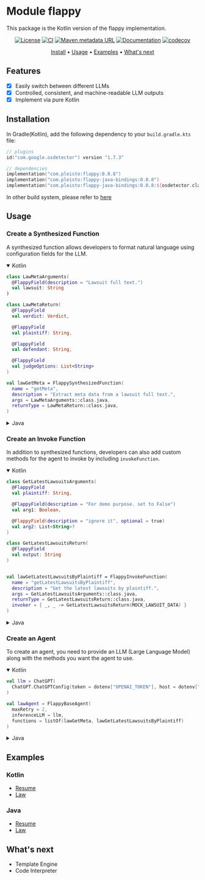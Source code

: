 # Module flappy

This package is the Kotlin version of the flappy implementation.

<div align="center">

[![License](https://img.shields.io/github/license/pleisto/flappy.svg)](https://raw.githubusercontent.com/pleisto/flappy/main/LICENSE)
[![CI](https://img.shields.io/github/actions/workflow/status/pleisto/flappy/kotlin-ci.yml.svg)](https://github.com/pleisto/flappy/actions/workflows/kotlin-ci.yml)
[![Maven metadata URL](https://img.shields.io/maven-metadata/v.svg?metadataUrl=https%3A%2F%2Frepo1.maven.org%2Fmaven2%2Fcom%2Fpleisto%2Fflappy%2Fmaven-metadata.xml&color=blue)](https://central.sonatype.com/artifact/com.pleisto/flappy)
[![Documentation](https://javadoc.io/badge/com.pleisto/flappy.svg)](https://javadoc.io/doc/com.pleisto/flappy)
[![codecov](https://codecov.io/gh/pleisto/flappy/graph/badge.svg?token=8C94YY3KBD)](https://codecov.io/gh/pleisto/flappy)

[Install](#installation) •
[Usage](#usage) •
[Examples](#examples) •
[What's next](#whats-next)

</div>

## Features

- [x] Easily switch between different LLMs
- [x] Controlled, consistent, and machine-readable LLM outputs
- [x] Implement via pure Kotlin

## Installation

In Gradle(Kotlin), add the following dependency to your `build.gradle.kts` file:

```kotlin
// plugins
id("com.google.osdetector") version "1.7.3"

// dependencies
implementation("com.pleisto:flappy:0.0.8")
implementation("com.pleisto:flappy-java-bindings:0.0.8")
implementation("com.pleisto:flappy-java-bindings:0.0.8:${osdetector.classifier}")
```

In other build system, please refer to [here](https://central.sonatype.com/artifact/com.pleisto/flappy)

## Usage

### Create a Synthesized Function

A synthesized function allows developers to format natural language using configuration fields for the LLM.

<details open>
  <summary>Kotlin</summary>

```kotlin
class LawMetaArguments(
  @FlappyField(description = "Lawsuit full text.")
  val lawsuit: String
)

class LawMetaReturn(
  @FlappyField
  val verdict: Verdict,

  @FlappyField
  val plaintiff: String,

  @FlappyField
  val defendant: String,

  @FlappyField
  val judgeOptions: List<String>
)

val lawGetMeta = FlappySynthesizedFunction(
  name = "getMeta",
  description = "Extract meta data from a lawsuit full text.",
  args = LawMetaArguments::class.java,
  returnType = LawMetaReturn::class.java,
)
```

</details>

<details>
  <summary>Java</summary>

```java
class LawMetaArguments {
  @FlappyField(description = "Lawsuit full text.")
  String lawsuit;
}

class LawMetaReturn {
  @FlappyField
  Verdict verdict;

  @FlappyField
  String plaintiff;

  @FlappyField
  String defendant;

  @FlappyField
  List<String> judgeOptions;
}

  FlappyFunction<?, ?> lawGetMeta = new FlappySynthesizedFunction(
    "getMeta",
    "Extract meta data from a lawsuit full text.",
    LawMetaArguments.class,
    LawMetaReturn.class
  );
```

</details>

### Create an Invoke Function

In addition to synthesized functions, developers can also add custom methods for the agent to invoke by including `invokeFunction`.

<details open>
  <summary>Kotlin</summary>

```kotlin
class GetLatestLawsuitsArguments(
  @FlappyField
  val plaintiff: String,

  @FlappyField(description = "For demo purpose. set to False")
  val arg1: Boolean,

  @FlappyField(description = "ignore it", optional = true)
  val arg2: List<String>?
)

class GetLatestLawsuitsReturn(
  @FlappyField
  val output: String
)


val lawGetLatestLawsuitsByPlaintiff = FlappyInvokeFunction(
  name = "getLatestLawsuitsByPlaintiff",
  description = "Get the latest lawsuits by plaintiff.",
  args = GetLatestLawsuitsArguments::class.java,
  returnType = GetLatestLawsuitsReturn::class.java,
  invoker = { _, _ -> GetLatestLawsuitsReturn(MOCK_LAWSUIT_DATA) }
)
```

</details>

<details>
  <summary>Java</summary>

```java
class GetLatestLawsuitsArguments {
  @FlappyField
  String plaintiff;

  @FlappyField(description = "For demo purpose. set to False")
  Boolean arg1;

  @FlappyField(description = "ignore it", optional = true)
  List<String> arg2 = null;
}

static class GetLatestLawsuitsReturn {
  @FlappyField
  String output;

  public GetLatestLawsuitsReturn(String output) {
    this.output = output;
  }
}

  FlappyFunction<?, ?> lawGetLatestLawsuitsByPlaintiff = new FlappyInvokeFunction(
    "getLatestLawsuitsByPlaintiff",
    "Get the latest lawsuits by plaintiff.",
    GetLatestLawsuitsArguments.class,
    GetLatestLawsuitsReturn.class,
    (a, agent, $completion) -> new GetLatestLawsuitsReturn(MOCK_LAWSUIT_DATA)
  );
```

</details>

### Create an Agent

To create an agent, you need to provide an LLM (Large Language Model) along with the methods you want the agent to use.

<details open>
  <summary>Kotlin</summary>

```kotlin
val llm = ChatGPT(
  ChatGPT.ChatGPTConfig(token = dotenv["OPENAI_TOKEN"], host = dotenv["OPENAI_API_BASE"])
)

val lawAgent = FlappyBaseAgent(
  maxRetry = 2,
  inferenceLLM = llm,
  functions = listOf(lawGetMeta, lawGetLatestLawsuitsByPlaintiff)
)
```

</details>

<details>
  <summary>Java</summary>

```java
ChatGPT llm = new ChatGPT(new ChatGPT.ChatGPTConfig(null, dotenv.get("OPENAI_TOKEN"), dotenv.get("OPENAI_API_BASE")));
FlappyBaseAgent lawAgent=new FlappyBaseAgent(
  llm,Arrays.asList(lawGetMeta,lawGetLatestLawsuitsByPlaintiff)
);
```

</details>

## Examples

### Kotlin

- [Resume](https://github.com/pleisto/flappy/blob/main/examples/kotlin/src/main/kotlin/org/example/kotlin/Resume.kt)
- [Law](https://github.com/pleisto/flappy/blob/main/examples/kotlin/src/main/kotlin/org/example/kotlin/Law.kt)

### Java

- [Resume](https://github.com/pleisto/flappy/blob/main/examples/java/src/main/java/org/example/java/Resume.java)
- [Law](https://github.com/pleisto/flappy/blob/main/examples/java/src/main/java/org/example/java/Law.java)

## What's next

- Template Engine
- Code Interpreter
